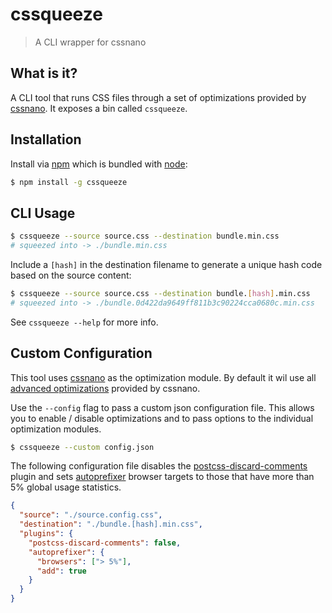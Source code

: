 # cssqueeze

> A CLI wrapper for cssnano

## What is it?

A CLI tool that runs CSS files through a set of optimizations provided by [cssnano](https://github.com/ben-eb/cssnano). It exposes a bin called `cssqueeze`.

## Installation

Install via [npm](https://www.npmjs.com/) which is bundled with [node](https://nodejs.org/en/):

```sh
$ npm install -g cssqueeze
```

## CLI Usage

```sh
$ cssqueeze --source source.css --destination bundle.min.css
# squeezed into -> ./bundle.min.css
```

Include a `[hash]` in the destination filename to generate a unique hash code based on the source content:

```sh
$ cssqueeze --source source.css --destination bundle.[hash].min.css
# squeezed into -> ./bundle.0d422da9649ff811b3c90224cca0680c.min.css
```

See `cssqueeze --help` for more info.

## Custom Configuration

This tool uses [cssnano](https://github.com/ben-eb/cssnano) as the optimization module. By default it wil use all [advanced optimizations](http://cssnano.co/guides/optimisations/#what-optimisations-do-you-support) provided by cssnano.

Use the `--config` flag to pass a custom json configuration file. This allows you to enable / disable optimizations and to pass options to the individual optimization modules.

```sh
$ cssqueeze --custom config.json
```

The following configuration file disables the [postcss-discard-comments](https://github.com/ben-eb/cssnano/tree/master/packages/postcss-discard-comments) plugin and sets [autoprefixer](https://github.com/postcss/autoprefixer) browser targets to those that have more than 5% global usage statistics.

```json
{
  "source": "./source.config.css",
  "destination": "./bundle.[hash].min.css",
  "plugins": {
    "postcss-discard-comments": false,
    "autoprefixer": {
      "browsers": ["> 5%"],
      "add": true
    }
  }
}
```
